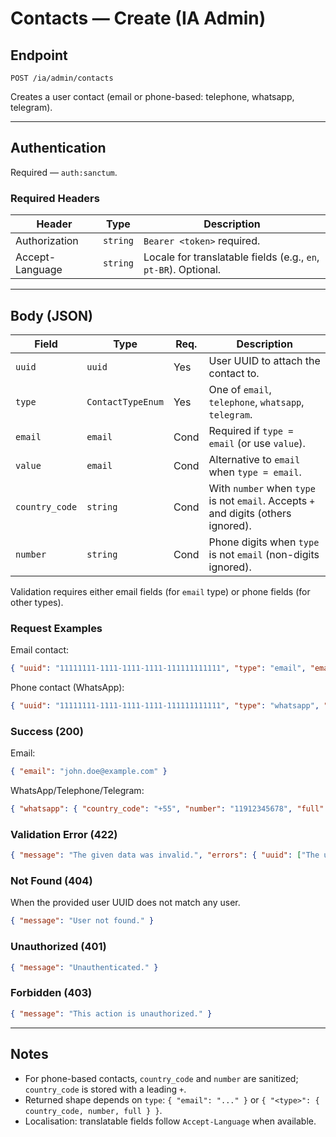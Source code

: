 # Contacts — Create (IA Admin)

## Endpoint

`POST /ia/admin/contacts`

Creates a user contact (email or phone-based: telephone, whatsapp, telegram).

---

## Authentication

Required — `auth:sanctum`.

### Required Headers
| Header | Type | Description |
| ------ | ---- | ----------- |
| Authorization | `string` | `Bearer <token>` required. |
| Accept-Language | `string` | Locale for translatable fields (e.g., `en`, `pt-BR`). Optional. |

---

## Body (JSON)
| Field          | Type              | Req. | Description |
| -------------- | ----------------- | ---- | ----------- |
| `uuid`         | `uuid`            | Yes  | User UUID to attach the contact to. |
| `type`         | `ContactTypeEnum` | Yes  | One of `email`, `telephone`, `whatsapp`, `telegram`. |
| `email`        | `email`           | Cond | Required if `type = email` (or use `value`). |
| `value`        | `email`           | Cond | Alternative to `email` when `type = email`. |
| `country_code` | `string`          | Cond | With `number` when `type` is not `email`. Accepts `+` and digits (others ignored). |
| `number`       | `string`          | Cond | Phone digits when `type` is not `email` (non-digits ignored). |

Validation requires either email fields (for `email` type) or phone fields (for other types).

### Request Examples
Email contact:
```json
{ "uuid": "11111111-1111-1111-1111-111111111111", "type": "email", "email": "john.doe@example.com" }
```

Phone contact (WhatsApp):
```json
{ "uuid": "11111111-1111-1111-1111-111111111111", "type": "whatsapp", "country_code": "+55", "number": "11 91234-5678" }
```

### Success (200)
Email:
```json
{ "email": "john.doe@example.com" }
```
WhatsApp/Telephone/Telegram:
```json
{ "whatsapp": { "country_code": "+55", "number": "11912345678", "full": "+55 11912345678" } }
```

### Validation Error (422)
```json
{ "message": "The given data was invalid.", "errors": { "uuid": ["The uuid field must be a valid UUID."], "email": ["The email field is required when type is email."], "country_code": ["The country code field is required when type is not email."], "number": ["The number field is required when type is not email."] } }
```

### Not Found (404)
When the provided user UUID does not match any user.
```json
{ "message": "User not found." }
```

### Unauthorized (401)
```json
{ "message": "Unauthenticated." }
```

### Forbidden (403)
```json
{ "message": "This action is unauthorized." }
```

---

## Notes
- For phone-based contacts, `country_code` and `number` are sanitized; `country_code` is stored with a leading `+`.
- Returned shape depends on `type`: `{ "email": "..." }` or `{ "<type>": { country_code, number, full } }`.
- Localisation: translatable fields follow `Accept-Language` when available.

